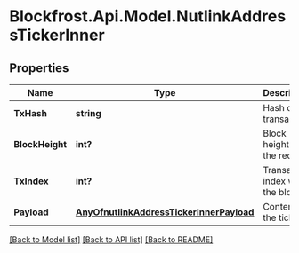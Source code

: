 # Blockfrost.Api.Model.NutlinkAddressTickerInner
## Properties

Name | Type | Description | Notes
------------ | ------------- | ------------- | -------------
**TxHash** | **string** | Hash of the transaction | 
**BlockHeight** | **int?** | Block height of the record | 
**TxIndex** | **int?** | Transaction index within the block | 
**Payload** | [**AnyOfnutlinkAddressTickerInnerPayload**](AnyOfnutlinkAddressTickerInnerPayload.md) | Content of the ticker | 

[[Back to Model list]](../README.md#documentation-for-models) [[Back to API list]](../README.md#documentation-for-api-endpoints) [[Back to README]](../README.md)

